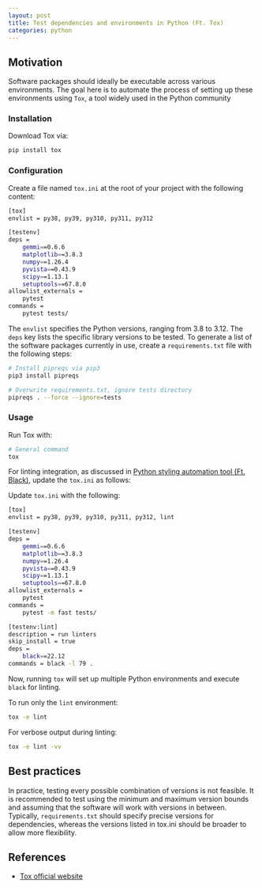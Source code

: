 ```yaml
---
layout: post
title: Test dependencies and environments in Python (Ft. Tox)
categories: python
---
```


## Motivation

Software packages should ideally be executable across various environments. The
goal here is to automate the process of setting up these environments using
`Tox`, a tool widely used in the Python community

### Installation

Download Tox via:

```bash
pip install tox
```

### Configuration

Create a file named `tox.ini` at the root of your project with the following
content:

```bash
[tox]
envlist = py38, py39, py310, py311, py312

[testenv]
deps =
    gemmi==0.6.6
    matplotlib==3.8.3
    numpy==1.26.4
    pyvista==0.43.9
    scipy==1.13.1
    setuptools==67.8.0
allowlist_externals =
    pytest
commands =
    pytest tests/
```

The `envlist` specifies the Python versions, ranging from 3.8 to 3.12. The
`deps` key lists the specific library versions to be tested. To generate a list
of the software packages currently in use, create a `requirements.txt` file with
the following steps:

```bash
# Install pipreqs via pip3
pip3 install pipreqs

# Overwrite requirements.txt, ignore tests directory
pipreqs . --force --ignore=tests
```

### Usage

Run Tox with:

```bash
# General command
tox
```

For linting integration, as discussed in
[Python styling automation tool (Ft. Black)](https://bobleesj.github.io/tutorial/2024/03/11/python-styling-guide.html),
update the `tox.ini` as follows:

Update `tox.ini` with the following:

```bash
[tox]
envlist = py38, py39, py310, py311, py312, lint

[testenv]
deps =
    gemmi==0.6.6
    matplotlib==3.8.3
    numpy==1.26.4
    pyvista==0.43.9
    scipy==1.13.1
    setuptools==67.8.0
allowlist_externals =
    pytest
commands =
    pytest -m fast tests/

[testenv:lint]
description = run linters
skip_install = true
deps =
    black==22.12
commands = black -l 79 .
```

Now, running `tox` will set up multiple Python environments and execute `black`
for linting.

To run only the `lint` environment:

```bash
tox -e lint
```

For verbose output during linting:

```bash
tox -e lint -vv
```

## Best practices

In practice, testing every possible combination of versions is not feasible. It
is recommended to test using the minimum and maximum version bounds and assuming
that the software will work with versions in between. Typically,
`requirements.txt` should specify precise versions for dependencies, whereas the
versions listed in tox.ini should be broader to allow more flexibility.

## References

- [Tox official website](https://tox.wiki/en/4.15.1/)
